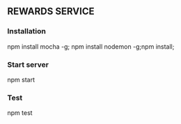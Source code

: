## REWARDS SERVICE

### Installation

npm install mocha -g; npm install nodemon -g;npm install;

### Start server

npm start

### Test

npm test